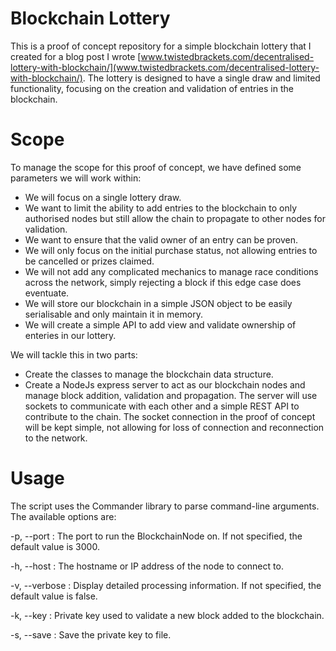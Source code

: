 # Blockchain Lottery

This is a proof of concept repository for a simple blockchain lottery that I created for a blog post I wrote [www.twistedbrackets.com/decentralised-lottery-with-blockchain/](www.twistedbrackets.com/decentralised-lottery-with-blockchain/). The lottery is designed to have a single draw and limited functionality, focusing on the creation and validation of entries in the blockchain. 

# Scope

To manage the scope for this proof of concept, we have defined some parameters we will work within:

* We will focus on a single lottery draw.
* We want to limit the ability to add entries to the blockchain to only authorised nodes but still allow the chain to propagate to other nodes for validation.
* We want to ensure that the valid owner of an entry can be proven.
* We will only focus on the initial purchase status, not allowing entries to be cancelled or prizes claimed.
* We will not add any complicated mechanics to manage race conditions across the network, simply rejecting a block if this edge case does eventuate.
* We will store our blockchain in a simple JSON object to be easily serialisable and only maintain it in memory.
* We will create a simple API to add view and validate ownership of enteries in our lottery.

We will tackle this in two parts:

* Create the classes to manage the blockchain data structure.
* Create a NodeJs express server to act as our blockchain nodes and manage block addition, validation and propagation. The server will use sockets to communicate with each other and a simple REST API to contribute to the chain. The socket connection in the proof of concept will be kept simple, not allowing for loss of connection and reconnection to the network.

# Usage

The script uses the Commander library to parse command-line arguments. The available options are:

-p, --port <port>: The port to run the BlockchainNode on. If not specified, the default value is 3000.

-h, --host <host>: The hostname or IP address of the node to connect to.

-v, --verbose <verbose>: Display detailed processing information. If not specified, the default value is false.

-k, --key <key>: Private key used to validate a new block added to the blockchain.

-s, --save <save>: Save the private key to file.